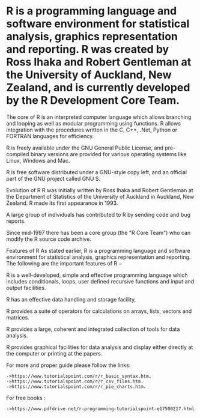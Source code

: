 # R is a programming language and software environment for statistical analysis, graphics representation and reporting. R was created by Ross Ihaka and Robert Gentleman at the University of Auckland, New Zealand, and is currently developed by the R Development Core Team.

The core of R is an interpreted computer language which allows branching and looping as well as modular programming using functions. R allows integration with the procedures written in the C, C++, .Net, Python or FORTRAN languages for efficiency.

R is freely available under the GNU General Public License, and pre-compiled binary versions are provided for various operating systems like Linux, Windows and Mac.

R is free software distributed under a GNU-style copy left, and an official part of the GNU project called GNU S.

Evolution of R
R was initially written by Ross Ihaka and Robert Gentleman at the Department of Statistics of the University of Auckland in Auckland, New Zealand. R made its first appearance in 1993.

A large group of individuals has contributed to R by sending code and bug reports.

Since mid-1997 there has been a core group (the "R Core Team") who can modify the R source code archive.

Features of R
As stated earlier, R is a programming language and software environment for statistical analysis, graphics representation and reporting. The following are the important features of R −

R is a well-developed, simple and effective programming language which includes conditionals, loops, user defined recursive functions and input and output facilities.

R has an effective data handling and storage facility,

R provides a suite of operators for calculations on arrays, lists, vectors and matrices.

R provides a large, coherent and integrated collection of tools for data analysis.

R provides graphical facilities for data analysis and display either directly at the computer or printing at the papers.

For more and proper guide please follow the links:

    ->https://www.tutorialspoint.com/r/r_basic_syntax.htm.
    ->https://www.tutorialspoint.com/r/r_csv_files.htm.
    ->https://www.tutorialspoint.com/r/r_pie_charts.htm.
    
For free books :

    ->https://www.pdfdrive.net/r-programming-tutorialspoint-e17500217.html
    
